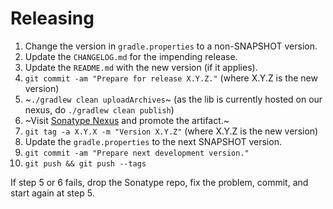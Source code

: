 Releasing
========

 1. Change the version in `gradle.properties` to a non-SNAPSHOT version.
 2. Update the `CHANGELOG.md` for the impending release.
 3. Update the `README.md` with the new version (if it applies).
 4. `git commit -am "Prepare for release X.Y.Z."` (where X.Y.Z is the new version)
 5. ~`./gradlew clean uploadArchives`~ (as the lib is currently hosted on our nexus, do `./gradlew clean publish`)
 6. ~Visit [Sonatype Nexus](https://oss.sonatype.org/) and promote the artifact.~
 7. `git tag -a X.Y.X -m "Version X.Y.Z"` (where X.Y.Z is the new version)
 8. Update the `gradle.properties` to the next SNAPSHOT version.
 9. `git commit -am "Prepare next development version."`
 10. `git push && git push --tags`

If step 5 or 6 fails, drop the Sonatype repo, fix the problem, commit, and start again at step 5.
